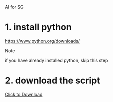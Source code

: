 AI for SG

# 1. install python

https://www.python.org/downloads/

> [!NOTE]
> if you have already installed python, skip this step

# 2. download the script 

<a id="raw-url" href="https://raw.githubusercontent.com/shouaya/sg-client/main/Setup.exe" download>Click to Download</a>